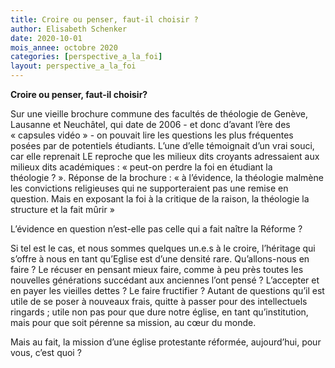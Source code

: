 ```yaml
---
title: Croire ou penser, faut-il choisir ?
author: Elisabeth Schenker
date: 2020-10-01
mois_annee: octobre 2020
categories: [perspective_a_la_foi]
layout: perspective_a_la_foi
---
```

**Croire ou penser, faut-il choisir?**

Sur une vieille brochure commune des facultés de théologie de Genève, Lausanne et Neuchâtel, qui date de 2006 - et donc d’avant l’ère des « capsules vidéo » - on pouvait lire
les questions les plus fréquentes posées par de potentiels étudiants. L’une d’elle témoignait d’un vrai souci, car elle reprenait LE reproche que les milieux dits croyants
adressaient aux milieux dits académiques : « peut-on perdre la foi en étudiant la théologie ? ». Réponse de la brochure : « à l’évidence, la théologie malmène les convictions
religieuses qui ne supporteraient pas une remise en question. Mais en exposant la foi à la critique de la raison, la théologie la structure et la fait mûrir »

L’évidence en question n’est-elle pas celle qui a fait naître la Réforme ?

Si tel est le cas, et nous sommes quelques un.e.s à le croire, l’héritage qui s’offre à nous en tant qu’Eglise est d’une densité rare. Qu’allons-nous en faire ? Le récuser
en pensant mieux faire, comme à peu près toutes les nouvelles générations succédant aux anciennes l’ont pensé ? L’accepter et en payer les vieilles dettes ? Le faire
fructifier ? Autant de questions qu’il est utile de se poser à nouveaux frais, quitte à passer pour des intellectuels ringards ; utile non pas pour que dure notre église,
en tant qu’institution, mais pour que soit pérenne sa mission, au cœur du monde. 

Mais au fait, la mission d’une église protestante réformée, aujourd’hui, pour vous, c’est quoi ? 
